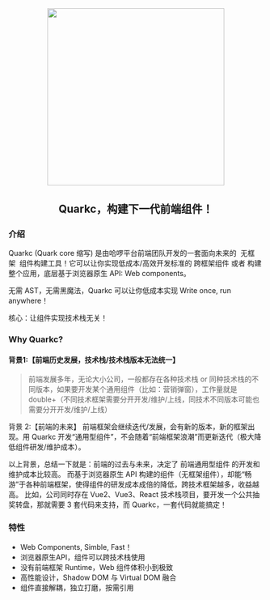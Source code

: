 
<p align="center" style="padding-top: 10%">
  <a href="https://quark-design.hellobike.com/">
    <img width="350" src="https://m.hellobike.com/resource/helloyun/13459/Dc16h_quarkc-dark.png?x-oss-process=image/quality,q_80">
  </a>
</p>
<h2 align="center"> Quarkc，构建下一代前端组件！ </h2>

### 介绍

Quarkc (Quark core 缩写) 是由哈啰平台前端团队开发的一套面向未来的  无框架  组件构建工具！它可以让你实现低成本/高效开发标准的 跨框架组件 或者 构建整个应用，底层基于浏览器原生 API: Web components。

无需 AST，无需黑魔法，Quarkc 可以让你低成本实现 Write once, run anywhere！

核心：让组件实现技术栈无关！

### Why Quarkc?

#### 背景1:【前端历史发展，技术栈/技术栈版本无法统一】
> 前端发展多年，无论大小公司，一般都存在各种技术栈 or 同种技术栈的不同版本，如果要开发某个通用组件（比如：营销弹窗），工作量就是 double+（不同技术框架需要分开开发/维护/上线，同技术不同版本可能也需要分开开发/维护/上线）

背景 2:【前端的未来】
前端框架会继续迭代/发展，会有新的版本，新的框架出现。用 Quarkc 开发“通用型组件”，不会随着“前端框架浪潮”而更新迭代（极大降低组件研发/维护成本）。

以上背景，总结一下就是：前端的过去与未来，决定了 前端通用型组件 的开发和维护成本比较高。
而基于浏览器原生 API 构建的组件（无框架组件），却能“畅游”于各种前端框架，使得组件的研发成本成倍的降低，跨技术框架越多，收益越高。
比如，公司同时存在 Vue2、Vue3、React 技术栈项目，要开发一个公共抽奖转盘，那就需要 3 套代码来支持，而 Quarkc，一套代码就能搞定！

### 特性

- Web Components, Simble, Fast！
- 浏览器原生API，组件可以跨技术栈使用
- 没有前端框架 Runtime，Web 组件体积小到极致
- 高性能设计，Shadow DOM 与 Virtual DOM 融合
- 组件直接解耦，独立打磨，按需引用